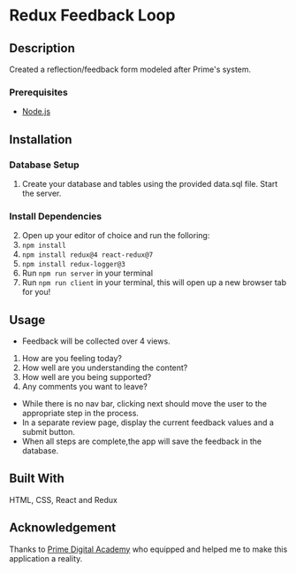 # Redux Feedback Loop
## Description
Created a reflection/feedback form modeled after Prime's system. 

### Prerequisites

- [Node.js](https://nodejs.org/en/)

## Installation

### Database Setup

1. Create your database and tables using the provided data.sql file. Start the server.

### Install Dependencies 
2. Open up your editor of choice and run the folloring:
3. `npm install`
4. `npm install redux@4 react-redux@7`
5. `npm install redux-logger@3`
6. Run `npm run server` in your terminal
7. Run `npm run client` in your terminal, this will open up a new browser tab for you!


## Usage

- Feedback will be collected over 4 views. 
1. How are you feeling today? 
2. How well are you understanding the content? 
3. How well are you being supported? 
4. Any comments you want to leave? 
- While there is no nav bar, clicking next should move the user to the appropriate step in the process.
- In a separate review page, display the current feedback values and a submit button. 
- When all steps are complete,the app will save the feedback in the database.

## Built With

HTML, CSS, React and Redux

## Acknowledgement
Thanks to [Prime Digital Academy](www.primeacademy.io) who equipped and helped me to make this application a reality.

